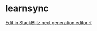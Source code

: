 # learnsync

[Edit in StackBlitz next generation editor ⚡️](https://stackblitz.com/~/github.com/BeSuprised/learnsync)